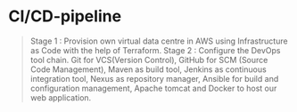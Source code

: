 # CI/CD-pipeline

> Stage 1 : Provision own virtual data centre in AWS using Infrastructure as Code with the help of Terraform.
> Stage 2 : Configure the DevOps tool chain. Git for VCS(Version Control), GitHub for SCM (Source Code Management), Maven as build tool, Jenkins as continuous integration tool, Nexus as repository manager, Ansible for build and configuration management, Apache tomcat and Docker to host our web application.

